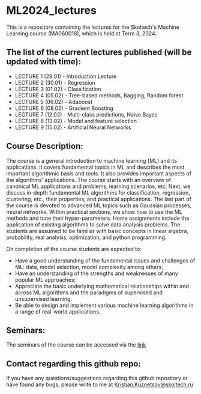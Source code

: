 # ML2024_lectures
This is a repository containing the lectures for the Skoltech's Machine Learning course (MA060018), which is held at Term 3, 2024.

## The list of the current lectures published (will be updated with time):

- LECTURE 1 (29.01) - Introduction Lecture
- LECTURE 2 (30.01) - Regression
- LECTURE 3 (01.02) - Classification
- LECTURE 4 (05.02) - Tree-based methods, Bagging, Random forest
- LECTURE 5 (06.02) - Adaboost
- LECTURE 6 (08.02) - Gradient Boosting
- LECTURE 7 (12.02) - Multi-class predictions, Naive Bayes
- LECTURE 8 (13.02) - Model and feature selection
- LECTURE 9 (15.02) - Artificial Neural Networks

## Course Description:

The course is a general introduction to machine learning (ML) and its applications. It covers fundamental topics in ML and describes the most important algorithmic basis and tools. It also provides important aspects of the algorithms’ applications. The course starts with an overview of canonical ML applications and problems, learning scenarios, etc. Next, we discuss in-depth fundamental ML algorithms for classification, regression, clustering, etc., their properties, and practical applications. The last part of the course is devoted to advanced ML topics such as Gaussian processes, neural networks. Within practical sections, we show how to use the ML methods and tune their hyper-parameters. Home assignments include the application of existing algorithms to solve data analysis problems. The students are assumed to be familiar with basic concepts in linear algebra, probability, real analysis, optimization, and python programming.

On completion of the course students are expected to:

- Have a good understanding of the fundamental issues and challenges of ML: data, model selection, model complexity among others;
- Have an understanding of the strengths and weaknesses of many popular ML approaches;
- Appreciate the basic underlying mathematical relationships within and across ML algorithms and the paradigms of supervised and unsupervised learning.
- Be able to design and implement various machine learning algorithms in a range of real-world applications.

## Seminars:

The seminars of the course can be accessed via the [link](https://github.com/adasegroup/ML2024_seminars)

## Contact regarding this github repo:

If you have any questions/suggestions regarding this github repository or have found any bugs, please write to me at Kristian.Kuznetsov@skoltech.ru
